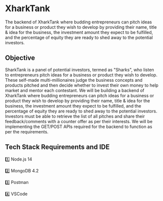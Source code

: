 # XharkTank
The backend of XharkTank where budding entrepreneurs can pitch ideas for a business or product they wish to develop by providing their name, title &amp; idea for the business, the investment amount they expect to be fulfilled, and the percentage of equity they are ready to shed away to the potential investors. 

## Objective
SharkTank is a panel of potential investors, termed as "Sharks", who listen to entrepreneurs pitch ideas for a business or product they wish to develop. These self-made multi-millionaires judge the business concepts and products pitched and then decide whether to invest their own money to help market and mentor each contestant.
We will be building a backend of XharkTank where budding entrepreneurs can pitch ideas for a business or product they wish to develop by providing their name, title & idea for the business, the investment amount they expect to be fulfilled, and the percentage of equity they are ready to shed away to the potential investors. Investors must be able to retrieve the list of all pitches and share their feedback/comments with a counter offer as per their interests. We will be implementing the GET/POST APIs required for the backend to function as per the requirements.

## Tech Stack Requirements and IDE
1️⃣ Node.js 14

2️⃣ MongoDB 4.2

3️⃣ Postman

4️⃣ VSCode
